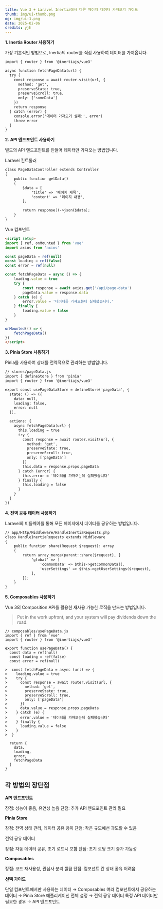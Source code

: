 ```yaml
---
title: Vue 3 + Laravel Inertia에서 다른 페이지 데이터 가져오기 가이드
thumb: img/ui-thumb.png
og: img/ui-1.png
date: 2025-02-06
credits: yjh
---
```


**1. Inertia Router 사용하기**

가장 기본적인 방법으로, Inertia의 router를 직접 사용하여 데이터를 가져옵니다.

``` html numbered
import { router } from '@inertiajs/vue3'

async function fetchPageData(url) {
  try {
    const response = await router.visit(url, {
      method: 'get',
      preserveState: true,
      preserveScroll: true,
      only: ['someData']
    })
    return response
  } catch (error) {
    console.error('데이터 가져오기 실패:', error)
    throw error
  }
}
```

**2. API 엔드포인트 사용하기**

별도의 API 엔드포인트를 만들어 데이터만 가져오는 방법입니다.

Laravel 컨트롤러

``` html numbered
class PageDataController extends Controller
{
    public function getData()
    {
        $data = [
            'title' => '페이지 제목',
            'content' => '페이지 내용',
        ];

        return response()->json($data);
    }
}
```

Vue 컴포넌트

``` html numbered
<script setup>
import { ref, onMounted } from 'vue'
import axios from 'axios'

const pageData = ref(null)
const loading = ref(false)
const error = ref(null)

const fetchPageData = async () => {
    loading.value = true
    try {
        const response = await axios.get('/api/page-data')
        pageData.value = response.data
    } catch (e) {
        error.value = '데이터를 가져오는데 실패했습니다.'
    } finally {
        loading.value = false
    }
}

onMounted(() => {
    fetchPageData()
})
</script>
```

**3. Pinia Store 사용하기**

Pinia를 사용하여 상태를 전역적으로 관리하는 방법입니다.

``` html numbered
// stores/pageData.js
import { defineStore } from 'pinia'
import { router } from '@inertiajs/vue3'

export const usePageDataStore = defineStore('pageData', {
  state: () => ({
    data: null,
    loading: false,
    error: null
  }),

  actions: {
    async fetchPageData(url) {
      this.loading = true
      try {
        const response = await router.visit(url, {
          method: 'get',
          preserveState: true,
          preserveScroll: true,
          only: ['pageData']
        })
        this.data = response.props.pageData
      } catch (error) {
        this.error = '데이터를 가져오는데 실패했습니다'
      } finally {
        this.loading = false
      }
    }
  }
})
```

**4. 전역 공유 데이터 사용하기**

Laravel의 미들웨어를 통해 모든 페이지에서 데이터를 공유하는 방법입니다.

``` html numbered
// app/Http/Middleware/HandleInertiaRequests.php
class HandleInertiaRequests extends Middleware
{
    public function share(Request $request): array
    {
        return array_merge(parent::share($request), [
            'global' => [
                'commonData' => $this->getCommonData(),
                'userSettings' => $this->getUserSettings($request),
            ],
        ]);
    }
}
```

**5. Composables 사용하기**

Vue 3의 Composition API를 활용한 재사용 가능한 로직을 만드는 방법입니다.

> Put in the work upfront, and your system will pay dividends down the road.

``` .blue
// composables/usePageData.js
import { ref } from 'vue'
import { router } from '@inertiajs/vue3'

export function usePageData() {
  const data = ref(null)
  const loading = ref(false)
  const error = ref(null)

>  const fetchPageData = async (url) => {
>    loading.value = true
>    try {
>      const response = await router.visit(url, {
>        method: 'get',
>        preserveState: true,
>        preserveScroll: true,
>        only: ['pageData']
>      })
>      data.value = response.props.pageData
>    } catch (e) {
>      error.value = '데이터를 가져오는데 실패했습니다'
>    } finally {
>      loading.value = false
>    }
>  }

  return {
    data,
    loading,
    error,
    fetchPageData
  }
}
```

## 각 방법의 장단점

**API 엔드포인트**

장점: 성능이 좋음, 유연성 높음
단점: 추가 API 엔드포인트 관리 필요

**Pinia Store**

장점: 전역 상태 관리, 데이터 공유 용이
단점: 작은 규모에선 과도할 수 있음

전역 공유 데이터

장점: 자동 데이터 공유, 초기 로드시 포함
단점: 초기 로딩 크기 증가 가능성

**Composables**

장점: 코드 재사용성, 관심사 분리 깔끔
단점: 컴포넌트 간 상태 공유 어려움

**선택 가이드**

단일 컴포넌트에서만 사용하는 데이터 → Composables
여러 컴포넌트에서 공유하는 데이터 → Pinia Store
애플리케이션 전체 설정 → 전역 공유 데이터
특정 API 데이터만 필요한 경우 → API 엔드포인트

